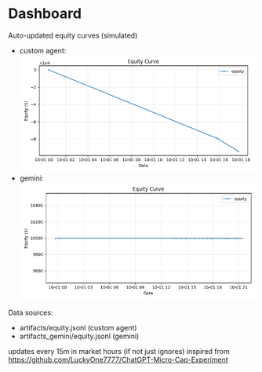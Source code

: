 # Dashboard

Auto-updated equity curves (simulated)

- custom agent: ![Equity Curve](artifacts/equity.png?v=bd201b1)
- gemini: ![Equity Curve (Gemini)](artifacts_gemini/equity.png?v=bd201b1)

Data sources:
- artifacts/equity.jsonl (custom agent)
- artifacts_gemini/equity.jsonl (gemini)

updates every 15m in market hours (if not just ignores)
inspired from https://github.com/LuckyOne7777/ChatGPT-Micro-Cap-Experiment